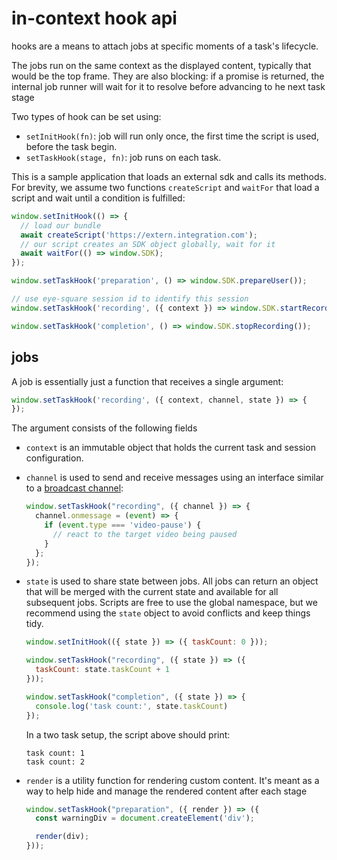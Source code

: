# in-context hook api

hooks are a means to attach jobs at specific moments of a task's lifecycle. 

The jobs run on the same context as the displayed content, typically that would be the top frame. They are also blocking: if a promise is returned, the internal job runner will wait for it to resolve before advancing to he next task stage

Two types of hook can be set using:
* `setInitHook(fn)`: job will run only once, the first time the script is used, before the task begin.
* `setTaskHook(stage, fn)`: job runs on each task.

This is a sample application that loads an external sdk and calls its methods. For brevity, we assume two functions `createScript` and `waitFor` that load a script and wait until a condition is fulfilled:

```javascript
window.setInitHook(() => { 
  // load our bundle
  await createScript('https://extern.integration.com');
  // our script creates an SDK object globally, wait for it
  await waitFor(() => window.SDK);
});

window.setTaskHook('preparation', () => window.SDK.prepareUser());

// use eye-square session id to identify this session
window.setTaskHook('recording', ({ context }) => window.SDK.startRecording(context.session.id));

window.setTaskHook('completion', () => window.SDK.stopRecording());
```

## jobs

A job is essentially just a function that receives a single argument: 
```javascript
window.setTaskHook('recording', ({ context, channel, state }) => {
});
```

The argument consists of the following fields

- `context` is an immutable object that holds the current task and session configuration.

- `channel` is used to send and receive messages using an interface similar to a [broadcast channel](https://developer.mozilla.org/en-US/docs/Web/API/Broadcast_Channel_API):
  ```javascript
  window.setTaskHook("recording", ({ channel }) => {
    channel.onmessage = (event) => {
      if (event.type === 'video-pause') {
        // react to the target video being paused
      }
    };
  });
  ```

- `state` is used to share state between jobs. All jobs can return an object that will be merged with the current state and available for all subsequent jobs. Scripts are free to use the global namespace, but we recommend using the `state` object to avoid conflicts and keep things tidy.
  ```javascript
  window.setInitHook(({ state }) => ({ taskCount: 0 })); 

  window.setTaskHook("recording", ({ state }) => ({
    taskCount: state.taskCount + 1 
  }));

  window.setTaskHook("completion", ({ state }) => {
    console.log('task count:', state.taskCount)
  });
  ```
  In a two task setup, the script above should print:
  ```log
  task count: 1
  task count: 2
  ```

- `render` is a utility function for rendering custom content. It's meant as a way to help hide and manage the rendered content after each stage
  ```javascript
  window.setTaskHook("preparation", ({ render }) => ({
    const warningDiv = document.createElement('div');

    render(div);
  }));
  ```
